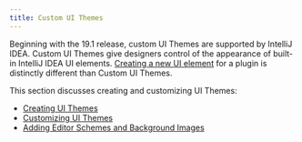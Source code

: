 ```yaml
---
title: Custom UI Themes
---
```


Beginning with the 19.1 release, custom UI Themes are supported by IntelliJ IDEA.
Custom UI Themes give designers control of the appearance of built-in IntelliJ IDEA UI elements. 
[Creating a new UI element](/user_interface_components/user_interface_components.md) for a plugin is distinctly different than Custom UI Themes. 

This section discusses creating and customizing UI Themes:
* [Creating UI Themes](themes.md)
* [Customizing UI Themes](themes_customize.md)
* [Adding Editor Schemes and Background Images](themes_extras.md)
